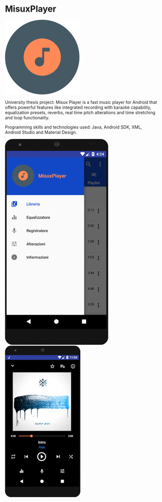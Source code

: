 # MisuxPlayer
![](https://github.com/Misux/MisuxPlayer/blob/master/icon.png) 

University thesis project: Misux Player is a fast music player for Android that offers powerful features like integrated recording with karaoke capability, equalization presets, reverbs, real time pitch alterations and time stretching and loop functionality.

Programming skills and technologies used: Java, Android SDK, XML, Android Studio and Material Design.

![](https://github.com/Misux/MisuxPlayer/blob/master/Img/navOptions.jpg) ![](https://github.com/Misux/MisuxPlayer/blob/master/Img/sliding.jpg)
